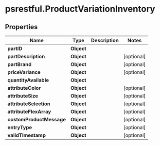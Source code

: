 # psrestful.ProductVariationInventory

## Properties
Name | Type | Description | Notes
------------ | ------------- | ------------- | -------------
**partID** | **Object** |  | 
**partDescription** | **Object** |  | [optional] 
**partBrand** | **Object** |  | [optional] 
**priceVariance** | **Object** |  | [optional] 
**quantityAvailable** | **Object** |  | 
**attributeColor** | **Object** |  | [optional] 
**attributeSize** | **Object** |  | [optional] 
**attributeSelection** | **Object** |  | [optional] 
**attributeFlexArray** | **Object** |  | [optional] 
**customProductMessage** | **Object** |  | [optional] 
**entryType** | **Object** |  | [optional] 
**validTimestamp** | **Object** |  | [optional] 
